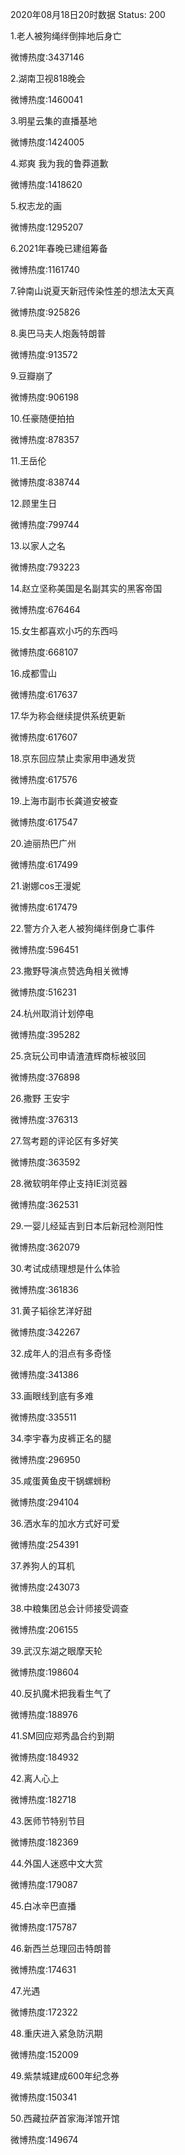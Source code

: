 2020年08月18日20时数据
Status: 200

1.老人被狗绳绊倒摔地后身亡

微博热度:3437146

2.湖南卫视818晚会

微博热度:1460041

3.明星云集的直播基地

微博热度:1424005

4.郑爽 我为我的鲁莽道歉

微博热度:1418620

5.权志龙的画

微博热度:1295207

6.2021年春晚已建组筹备

微博热度:1161740

7.钟南山说夏天新冠传染性差的想法太天真

微博热度:925826

8.奥巴马夫人炮轰特朗普

微博热度:913572

9.豆瓣崩了

微博热度:906198

10.任豪随便拍拍

微博热度:878357

11.王岳伦

微博热度:838744

12.顾里生日

微博热度:799744

13.以家人之名

微博热度:793223

14.赵立坚称美国是名副其实的黑客帝国

微博热度:676464

15.女生都喜欢小巧的东西吗

微博热度:668107

16.成都雪山

微博热度:617637

17.华为称会继续提供系统更新

微博热度:617607

18.京东回应禁止卖家用申通发货

微博热度:617576

19.上海市副市长龚道安被查

微博热度:617547

20.迪丽热巴广州

微博热度:617499

21.谢娜cos王漫妮

微博热度:617479

22.警方介入老人被狗绳绊倒身亡事件

微博热度:596451

23.撒野导演点赞选角相关微博

微博热度:516231

24.杭州取消计划停电

微博热度:395282

25.贪玩公司申请渣渣辉商标被驳回

微博热度:376898

26.撒野 王安宇

微博热度:376313

27.驾考题的评论区有多好笑

微博热度:363592

28.微软明年停止支持IE浏览器

微博热度:362531

29.一婴儿经延吉到日本后新冠检测阳性

微博热度:362079

30.考试成绩理想是什么体验

微博热度:361836

31.黄子韬徐艺洋好甜

微博热度:342267

32.成年人的泪点有多奇怪

微博热度:341386

33.画眼线到底有多难

微博热度:335511

34.李宇春为皮裤正名的腿

微博热度:296950

35.咸蛋黄鱼皮干锅螺蛳粉

微博热度:294104

36.洒水车的加水方式好可爱

微博热度:254391

37.养狗人的耳机

微博热度:243073

38.中粮集团总会计师接受调查

微博热度:206155

39.武汉东湖之眼摩天轮

微博热度:198604

40.反扒魔术把我看生气了

微博热度:188976

41.SM回应郑秀晶合约到期

微博热度:184932

42.离人心上

微博热度:182718

43.医师节特别节目

微博热度:182369

44.外国人迷惑中文大赏

微博热度:179087

45.白冰辛巴直播

微博热度:175787

46.新西兰总理回击特朗普

微博热度:174631

47.光遇

微博热度:172322

48.重庆进入紧急防汛期

微博热度:152009

49.紫禁城建成600年纪念券

微博热度:150341

50.西藏拉萨首家海洋馆开馆

微博热度:149674

